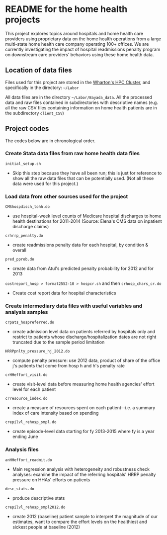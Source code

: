 # README for the home health projects
This project explores topics around hospitals and home health care providers using proprietary data on the home health operations from a large multi-state home health care company operating 100+ offices. We are currently investigating the impact of hospital readmissions penalty program on downstream care providers' behaviors using these home health data.

## Location of data files
Files used for this project are stored in the [Wharton's HPC Cluster](https://research-it.wharton.upenn.edu/documentation/), and specifically in the directory: `~/Labor`

All data files are in the directory `~/Labor/Bayada_data`. All the processed data and raw files contained in subdirectories with descriptive names (e.g. all the raw CSV files containing information on home health patients are in the subdirectory `client_CSV`)

## Project codes

The codes below are in chronological order.

### Create Stata data files from raw home health data files

`initial_setup.sh`
- Skip this step because they have all been run; this is just for reference to show all the raw data files that can be potentially used. (Not all these data were used for this project.)

### Load data from other sources used for the project

`CMShospdisch_tohh.do`
- use hospital-week level counts of Medicare hospital discharges to home health destinations for 2011-2014 (Source: Elena's CMS data on inpatient discharge claims)

`crhrrp_penalty.do`
- create readmissions penalty data for each hospital, by condition & overall

`pred_pprob.do`
- create data from Atul's predicted penalty probability for 2012 and for 2013

`costreport_hosp > format2552-10 > hospcr.sh` and then `crhosp_chars_cr.do`
- Create cost report data for hospital characteristics

### Create intermediary data files with useful variables and analysis samples

`crpats_hospreferred.do`
- create admission level data on patients referred by hospitals only and restrict to patients whose discharge/hospitalization dates are not right truncated due to the sample period limitation

`HRRPpnlty_pressure_hj_2012.do`
- compute penalty pressure: use 2012 data, product of share of the office j's patients that come from hosp h and h's penalty rate

`crHHeffort_visit.do`
- create visit-level data before measuring home health agencies' effort level for each patient

`crresource_index.do`
- create a measure of resources spent on each patient--i.e. a summary index of care intensity based on spending

`crepilvl_rehosp_smpl.do`
- create episode-level data starting for fy 2013-2015 where fy is a year ending June

### Analysis files
`anHHeffort_readmit.do`
- Main regression analysis with heterogeneity and robustness check analyses: examine the impact of the referring hospitals' HRRP penalty pressure on HHAs' efforts on patients

`desc_stats.do`
- produce descriptive stats

`crepilvl_rehosp_smpl2012.do`
- create 2012 (baseline) patient sample to interpret the magnitude of our estimates, want to compare the effort levels on the healthiest and sickest people at baseline (2012)
